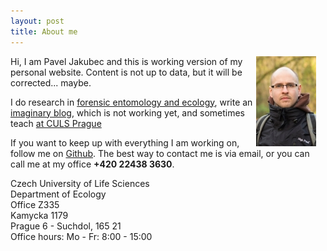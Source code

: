 ```yaml
---
layout: post
title: About me
---
```

<div style="float: right; margin-right:15px">
    <img src="../images/me.jpg"/>
</div>
Hi, I am Pavel Jakubec and this is working version of my personal website. Content is not up to data, but it will be corrected... maybe.

I do research in [forensic entomology and ecology](/papers), write an [imaginary blog](/blog), which is not working yet, and sometimes teach  [at CULS Prague](/teaching)

If you want to keep up with everything I am working on, follow me on  [Github](http://github.com/jakubecp). The best way to contact me is via email, or you can call me at my office __+420 22438 3630__.

Czech University of Life Sciences   
Department of Ecology   
Office Z335   
Kamycka 1179   
Prague 6 - Suchdol, 165 21   
Office hours:
Mo - Fr: 8:00 - 15:00




